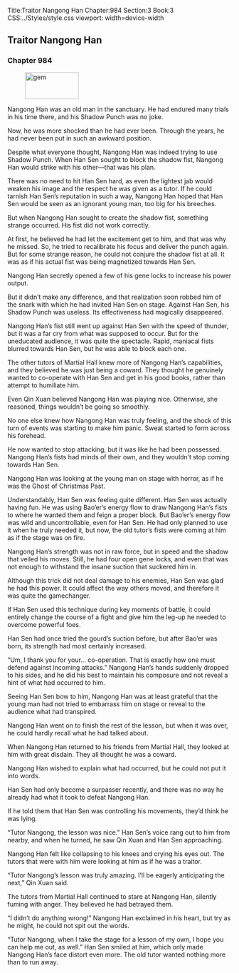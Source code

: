 Title:Traitor Nangong Han 
Chapter:984 
Section:3 
Book:3 
CSS:../Styles/style.css 
viewport: width=device-width
  
## Traitor Nangong Han
### Chapter 984 
<figure>
	<img src="../Images/gem.gif" alt="gem" id="gem" width="120" height="60" />
</figure>
  

  
  Nangong Han was an old man in the sanctuary. He had endured many trials in his time there, and his Shadow Punch was no joke.

Now, he was more shocked than he had ever been. Through the years, he had never been put in such an awkward position.

Despite what everyone thought, Nangong Han was indeed trying to use Shadow Punch. When Han Sen sought to block the shadow fist, Nangong Han would strike with his other—that was his plan.

There was no need to hit Han Sen hard, as even the lightest jab would weaken his image and the respect he was given as a tutor. If he could tarnish Han Sen’s reputation in such a way, Nangong Han hoped that Han Sen would be seen as an ignorant young man, too big for his breeches.

But when Nangong Han sought to create the shadow fist, something strange occurred. His fist did not work correctly.

At first, he believed he had let the excitement get to him, and that was why he missed. So, he tried to recalibrate his focus and deliver the punch again. But for some strange reason, he could not conjure the shadow fist at all. It was as if his actual fist was being magnetized towards Han Sen.

Nangong Han secretly opened a few of his gene locks to increase his power output.

But it didn’t make any difference, and that realization soon robbed him of the snark with which he had invited Han Sen on stage. Against Han Sen, his Shadow Punch was useless. Its effectiveness had magically disappeared.

Nangong Han’s fist still went up against Han Sen with the speed of thunder, but it was a far cry from what was supposed to occur. But for the uneducated audience, it was quite the spectacle. Rapid, maniacal fists blurred towards Han Sen, but he was able to block each one.

The other tutors of Martial Hall knew more of Nangong Han’s capabilities, and they believed he was just being a coward. They thought he genuinely wanted to co-operate with Han Sen and get in his good books, rather than attempt to humiliate him.

Even Qin Xuan believed Nangong Han was playing nice. Otherwise, she reasoned, things wouldn’t be going so smoothly.

No one else knew how Nangong Han was truly feeling, and the shock of this turn of events was starting to make him panic. Sweat started to form across his forehead.

He now wanted to stop attacking, but it was like he had been possessed. Nangong Han’s fists had minds of their own, and they wouldn’t stop coming towards Han Sen.

Nangong Han was looking at the young man on stage with horror, as if he was the Ghost of Christmas Past.

Understandably, Han Sen was feeling quite different. Han Sen was actually having fun. He was using Bao’er’s energy flow to draw Nangong Han’s fists to where he wanted them and feign a proper block. But Bao’er’s energy flow was wild and uncontrollable, even for Han Sen. He had only planned to use it when he truly needed it, but now, the old tutor’s fists were coming at him as if the stage was on fire.

Nangong Han’s strength was not in raw force, but in speed and the shadow that veiled his moves. Still, he had four open gene locks, and even that was not enough to withstand the insane suction that suckered him in.

Although this trick did not deal damage to his enemies, Han Sen was glad he had this power. It could affect the way others moved, and therefore it was quite the gamechanger.

If Han Sen used this technique during key moments of battle, it could entirely change the course of a fight and give him the leg-up he needed to overcome powerful foes.

Han Sen had once tried the gourd’s suction before, but after Bao’er was born, its strength had most certainly increased.

“Um, I thank you for your… co-operation. That is exactly how one must defend against incoming attacks.” Nangong Han’s hands suddenly dropped to his sides, and he did his best to maintain his composure and not reveal a hint of what had occurred to him.

Seeing Han Sen bow to him, Nangong Han was at least grateful that the young man had not tried to embarrass him on stage or reveal to the audience what had transpired.

Nangong Han went on to finish the rest of the lesson, but when it was over, he could hardly recall what he had talked about.

When Nangong Han returned to his friends from Martial Hall, they looked at him with great disdain. They all thought he was a coward.

Nangong Han wished to explain what had occurred, but he could not put it into words.

Han Sen had only become a surpasser recently, and there was no way he already had what it took to defeat Nangong Han.

If he told them that Han Sen was controlling his movements, they’d think he was lying.

“Tutor Nangong, the lesson was nice.” Han Sen’s voice rang out to him from nearby, and when he turned, he saw Qin Xuan and Han Sen approaching.

Nangong Han felt like collapsing to his knees and crying his eyes out. The tutors that were with him were looking at him as if he was a traitor.

“Tutor Nangong’s lesson was truly amazing. I’ll be eagerly anticipating the next,” Qin Xuan said.

The tutors from Martial Hall continued to stare at Nangong Han, silently fuming with anger. They believed he had betrayed them.

“I didn’t do anything wrong!” Nangong Han exclaimed in his heart, but try as he might, he could not spit out the words.

“Tutor Nangong, when I take the stage for a lesson of my own, I hope you can help me out, as well.” Han Sen smiled at him, which only made Nangong Han’s face distort even more. The old tutor wanted nothing more than to run away.
